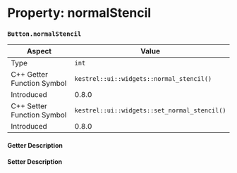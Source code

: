 
# Property: normalStencil
### `Button.normalStencil`

| Aspect | Value |
| --- | --- |
| Type | `int` |
| C++ Getter Function Symbol | `kestrel::ui::widgets::normal_stencil()` |
| Introduced | 0.8.0 |
| C++ Setter Function Symbol | `kestrel::ui::widgets::set_normal_stencil()` |
| Introduced | 0.8.0 |

#### Getter Description

#### Setter Description

